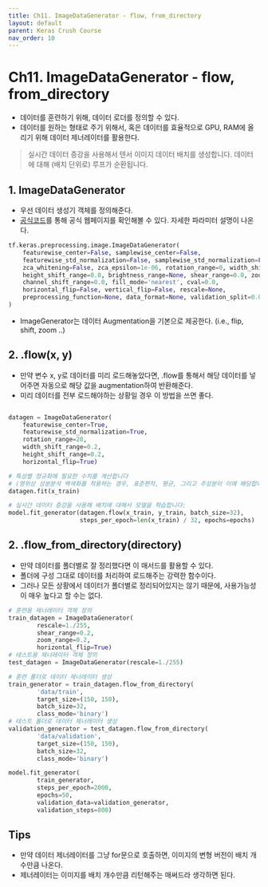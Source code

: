 ```yaml
---
title: Ch11. ImageDataGenerator - flow, from_directory
layout: default
parent: Keras Crush Course
nav_order: 10
---
```


# Ch11. ImageDataGenerator - flow, from_directory
* 데이터를 훈련하기 위해, 데이터 로더를 정의할 수 있다.
* 데이터를 원하는 형태로 주기 위해서, 혹은 데이터를 효율적으로 GPU, RAM에 올리기 위해 데이터 제너레이터를 활용한다.
> 실시간 데이터 증강을 사용해서 텐서 이미지 데이터 배치를 생성합니다. 데이터에 대해 (배치 단위로) 루프가 순환됩니다.

## 1. ImageDataGenerator
* 우선 데이터 생성기 객체를 정의해준다.
* [공식코드](https://keras.io/ko/preprocessing/image/)를 통해 공식 웹페이지를 확인해볼 수 있다. 자세한 파라미터 설명이 나온다.
```python
tf.keras.preprocessing.image.ImageDataGenerator(
    featurewise_center=False, samplewise_center=False,
    featurewise_std_normalization=False, samplewise_std_normalization=False,
    zca_whitening=False, zca_epsilon=1e-06, rotation_range=0, width_shift_range=0.0,
    height_shift_range=0.0, brightness_range=None, shear_range=0.0, zoom_range=0.0,
    channel_shift_range=0.0, fill_mode='nearest', cval=0.0,
    horizontal_flip=False, vertical_flip=False, rescale=None,
    preprocessing_function=None, data_format=None, validation_split=0.0, dtype=None
)
```
* ImageGenerator는 데이터 Augmentation을 기본으로 제공한다. (i.e., flip, shift, zoom ..)

## 2. .flow(x, y)
* 만약 변수 x, y로 데이터를 미리 로드해놓았다면, .flow를 통해서 해당 데이터를 넣어주면 자동으로 해당 값을 augmentation하여 반환해준다.
* 미리 데이터를 전부 로드해야하는 상황일 경우 이 방법을 쓰면 좋다.

```python

datagen = ImageDataGenerator(
    featurewise_center=True,
    featurewise_std_normalization=True,
    rotation_range=20,
    width_shift_range=0.2,
    height_shift_range=0.2,
    horizontal_flip=True)

# 특성별 정규화에 필요한 수치를 계산합니다
# (영위상 성분분석 백색화를 적용하는 경우, 표준편차, 평균, 그리고 주성분이 이에 해당합니다)
datagen.fit(x_train)

# 실시간 데이터 증강을 사용해 배치에 대해서 모델을 학습합니다:
model.fit_generator(datagen.flow(x_train, y_train, batch_size=32),
                    steps_per_epoch=len(x_train) / 32, epochs=epochs)
```

## 2. .flow_from_directory(directory)
* 만약 데이터를 폴더별로 잘 정리했다면 이 매서드를 활용할 수 있다.
* 폴더에 구성 그대로 데이터를 처리하여 로드해주는 강력한 함수이다.
* 그러나 모든 상황에서 데이터가 폴더별로 정리되어있지는 않기 때문에, 사용가능성이 매우 높다고 할 수는 없다.

```python
# 훈련용 제너레이터 객체 정의
train_datagen = ImageDataGenerator(
        rescale=1./255,
        shear_range=0.2,
        zoom_range=0.2,
        horizontal_flip=True)
# 테스트용 제너레이터 객체 정의
test_datagen = ImageDataGenerator(rescale=1./255)

# 훈련 폴더로 데이터 제너레이터 생성
train_generator = train_datagen.flow_from_directory(
        'data/train',
        target_size=(150, 150),
        batch_size=32,
        class_mode='binary')
# 테스트 폴더로 데이터 제너레이터 생성
validation_generator = test_datagen.flow_from_directory(
        'data/validation',
        target_size=(150, 150),
        batch_size=32,
        class_mode='binary')

model.fit_generator(
        train_generator,
        steps_per_epoch=2000,
        epochs=50,
        validation_data=validation_generator,
        validation_steps=800)
```

## Tips
* 만약 데이터 제너레이터를 그냥 for문으로 호출하면, 이미지의 변형 버전이 배치 개수만큼 나온다. 
* 제너레이터는 이미지를 배치 개수만큼 리턴해주는 매써드라 생각하면 된다.